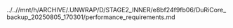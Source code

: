 ../..//mnt/h/ARCHIVE/.UNWRAP/D/STAGE2_INNER/e8bf24f9fb06/DuRiCore_backup_20250805_170301/performance_requirements.md